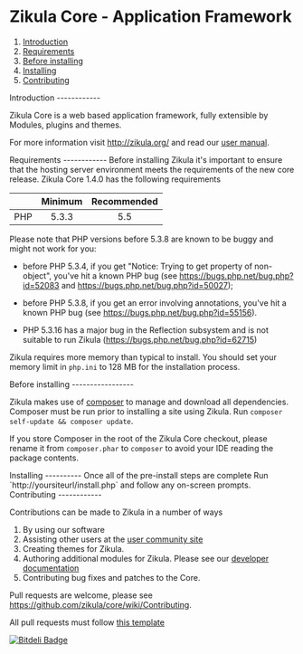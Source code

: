 Zikula Core - Application Framework
===================================

  1. [Introduction](#introduction)
  2. [Requirements](#requirements)
  3. [Before installing](#beforeinstalling)
  4. [Installing](#installing)
  5. [Contributing](#contributing)

<a name="introduction" />
Introduction
------------

Zikula Core is a web based application framework, fully extensible by
Modules, plugins and themes.

For more information visit http://zikula.org/ and read our [user manual](https://github.com/zikula/zikula-docs/tree/master/Users%20Manual).

<a name="requirements" />
Requirements
------------
Before installing Zikula it's important to ensure that the hosting server environment
meets the requirements of the new core release. Zikula Core 1.4.0 has the following 
requirements

|               | Minimum       | Recommended  |
| ------------- |:-------------:| :-----------:|
| PHP           | 5.3.3         | 5.5          |


Please note that PHP versions before 5.3.8 are known to be buggy and might not
work for you:

  - before PHP 5.3.4, if you get "Notice: Trying to get property of
    non-object", you've hit a known PHP bug (see
    https://bugs.php.net/bug.php?id=52083 and
    https://bugs.php.net/bug.php?id=50027);

  - before PHP 5.3.8, if you get an error involving annotations, you've hit
    a known PHP bug (see https://bugs.php.net/bug.php?id=55156).

  - PHP 5.3.16 has a major bug in the Reflection subsystem and is not 
    suitable to run Zikula (https://bugs.php.net/bug.php?id=62715)

Zikula requires more memory than typical to install. You should set your memory limit in `php.ini` to 128 MB for the
installation process.

<a name="beforeinstalling" />
Before installing
-----------------

Zikula makes use of [composer](http://getcomposer.org/) to manage and download
all dependencies. Composer must be run prior to installing a site using Zikula.
Run `composer self-update && composer update`. 

If you store Composer in the root of the Zikula Core checkout, please
rename it from `composer.phar` to `composer` to avoid your IDE reading
the package contents.

<a name="installing" />
Installing
----------
Once all of the pre-install steps are complete Run `http://yoursiteurl/install.php` 
and follow any on-screen prompts.

<a name="contributing" />
Contributing
------------

Contributions can be made to Zikula in a number of ways

  1. By using our software
  2. Assisting other users at the [user community site](http://zikula.org/index.php/forum/)
  3. Creating themes for Zikula.
  4. Authoring additional modules for Zikula. Please see our [developer documentation](https://github.com/zikula/core/tree/1.4/src/docs/en/dev)
  5. Contributing bug fixes and patches to the Core. 
  
Pull requests are welcome, please see https://github.com/zikula/core/wiki/Contributing.

All pull requests must follow [this template](https://github.com/zikula/core/wiki/Contributing#pull-request-template)

[![Bitdeli Badge](https://d2weczhvl823v0.cloudfront.net/zikula/core/trend.png)](https://bitdeli.com/free "Bitdeli Badge")

